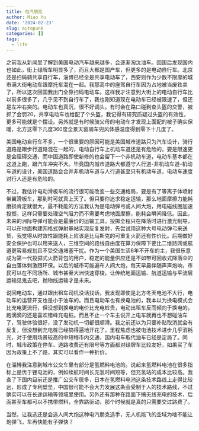 ```yaml
---
title: 电汽朋克
author: Miao Yu
date: '2024-02-23'
slug: autopunk
categories: []
tags:
  - life
---
```


之前我从新闻里了解到美国电动汽车越来越多，会逐渐淘汰油车。回国后发现国内也如此，街上绿牌车明显多了，而且大都是国产车，但更多的是电动自行车。北京还是扫码骑共享自行车，淄博已经全是共享电动车了，西安则作为少数不限摩的城市满大街电动车跟摩托车混在一起。我那高中的座驾自行车因为占地被当废铁卖了，所以这次回国我出门全靠扫码电动车。这样我才注意到大街上的电动自行车比以前多很多了，几乎见不到自行车了，我也刚知道现在电动车已经被限速了，但还是左冲右突的。电动车也真沉，很不好调头。有时会在路口碰到查头盔的交警，被抓了会罚20，共享电动车也给配了个头盔，我记得有研究质疑过头盔的有效性，更多可能就是个摆设。另外就是有时候骑父母的电动车才发现上面配的被子确实保暖，北方这零下几度360度全景天窗骑车兜风体感温度得到零下十几度了。

美国电动自行车不多，一个很重要的原因可能是美国城市道路只为汽车设计，骑行道路是跟步行道路混在一起的，电动自行车上机动车道还是有危险的，要是限速更是会阻碍交通，而中国道路即使新修的也会留下一个非机动车道，电动车基本都在这道上跑，跟汽车冲突不大。毕竟国内城市道路大都遵守人行道-非机动车道-机动车道的设计，美国道路会合并非机动车道与人行道甚至只有机动车道，电动车速度对行人还是有危险的。

不过，我估计电动滑板车的流行很可能改变一些交通格局，要是有了等离子体喷射带翼滑板车，那到时可就真上天了。但只要你追求稳定运输，那么地面摩擦力能耗磨损肯定就很大，最不耗能的方法我认为是电动弹弓或人间大炮，用电磁线圈加速投掷，这样只需要处理空气阻力而不需要考虑地面摩擦，能耗会瞬间降低。因此，未来的洲际导弹可能会是最廉价的运输工具，投掷全程只在降落时进行激光制导，可以在地面构建网格式弹射基站实现反复发射，先尝试用这种大号电动弹弓来送货，我觉得从时效性跟能耗上应该是比马斯克的可重复火箭还有性价比。后期做好安全保护也可以用来送人，三维空间的路线自由度在算力保障下要比二维路网或航道更容易规划且不受交通堵塞干扰。作为一个美国生活6年不开车的主，我很乐意成为第一代投掷式火箭背包的用户，稳定的能量供应还是不如带可回收式降落伞的自由落体刺激跟环保。以后的城市可能遍布人间大炮，每天早晨伴随声声炮响，市民可以在不同场所、城市甚至大洲快速穿梭。让传统地面运输、航道运输与平流层运输见鬼去吧，抛物线运输才是未来。

说回电动车，通过跟出租车司机没话找话，我发现即使是北方冬天电池不大行，电动车的运营开支也是小于油车的。而且电动车也有换电池的，我本以为换电模式会比充电更流行，但没想到换电的电价比充电桩贵，电动出租车反而倾向于换电的，跑滴滴的还是喜欢错峰充电桩。而且不止一个车主说开上电车就再也不想碰油车了，驾驶体验很好，没了发动机一切都很顺滑。我之前还以为只要补贴取消就会有反复，但没想到充电桩已经搞得遍地开花了，里程焦虑也被电池技术进步几乎消耗光，对于使用场景较高的中短程市内交通，国内电车取代油车已经是定局了。同时，城市政策在停车、道路收费还有限号等方面都对绿牌车比较友好，如果买了车因为政策上不了路，其实可以看作一种折价。

在淄博我注意到城市公交车里有部分是氢燃料电池的。说起来氢燃料电池在很多指标上是优于锂电池的，例如续航时间长充氢时间短等，但充氢站的成本比较高。我查了下国内目前还是推广公交车居多，日本在氢燃料电池这条技术路线上走得比较远，形成了专利壁垒，中国很可能不会大力发展这条会受制于人的技术路线，不过确实可以在长途运输等领域里使用。另外还有那种在路面下搞无线充电的技术，后面甚至车都可以不携带燃料，全靠路驱动，那个时候就是真的只需要交过路费了。

当然，让我选还是会选人间大炮这种电汽朋克选手，无人机能飞的空域为啥不能让炮弹飞，车再快能有子弹快？
